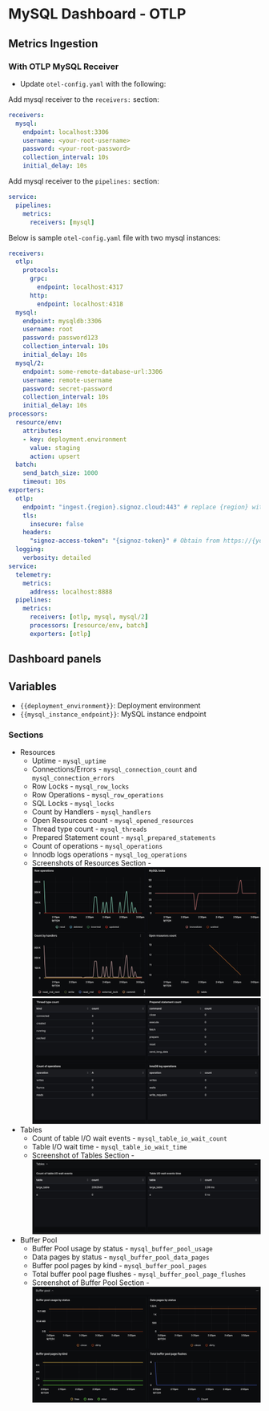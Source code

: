 # MySQL Dashboard - OTLP

## Metrics Ingestion

### With OTLP MySQL Receiver

- Update `otel-config.yaml` with the following:

Add mysql receiver to the `receivers:` section:

```yaml
receivers:
  mysql:
    endpoint: localhost:3306
    username: <your-root-username>
    password: <your-root-password>
    collection_interval: 10s
    initial_delay: 10s
```

Add mysql receiver to the `pipelines:` section:

```yaml
service:
  pipelines:
    metrics:
      receivers: [mysql]
```

Below is sample `otel-config.yaml` file with two mysql instances:

```yaml
receivers:
  otlp:
    protocols:
      grpc:
        endpoint: localhost:4317
      http:
        endpoint: localhost:4318
  mysql:
    endpoint: mysqldb:3306
    username: root
    password: password123
    collection_interval: 10s
    initial_delay: 10s
  mysql/2:
    endpoint: some-remote-database-url:3306
    username: remote-username
    password: secret-password
    collection_interval: 10s
    initial_delay: 10s
processors:
  resource/env:
    attributes:
    - key: deployment.environment
      value: staging
      action: upsert
  batch:
    send_batch_size: 1000
    timeout: 10s
exporters:
  otlp:
    endpoint: "ingest.{region}.signoz.cloud:443" # replace {region} with your region if you are using signoz cloud, otherwise use localhost:4317 or wherever your collector is running
    tls:
      insecure: false
    headers:
      "signoz-access-token": "{signoz-token}" # Obtain from https://{your-signoz-url}/settings/ingestion-settings (signoz-token is only required for signoz cloud)
  logging:
    verbosity: detailed
service:
  telemetry:
    metrics:
      address: localhost:8888
  pipelines:
    metrics:
      receivers: [otlp, mysql, mysql/2]
      processors: [resource/env, batch]
      exporters: [otlp]
```

## Dashboard panels

## Variables

- `{{deployment_environment}}`: Deployment environment
- `{{mysql_instance_endpoint}}`: MySQL instance endpoint

### Sections

- Resources
  - Uptime - `mysql_uptime`
  - Connections/Errors - `mysql_connection_count` and `mysql_connection_errors`
  - Row Locks - `mysql_row_locks`
  - Row Operations - `mysql_row_operations`
  - SQL Locks - `mysql_locks`
  - Count by Handlers - `mysql_handlers`
  - Open Resources count - `mysql_opened_resources`
  - Thread type count - `mysql_threads`
  - Prepared Statement count - `mysql_prepared_statements`
  - Count of operations - `mysql_operations`
  - Innodb logs operations - `mysql_log_operations`
  - Screenshots of Resources Section - ![Resources Screenshot 1](assets/resources_1.png) ![Resources Screenshot 2](assets/resources_2.png)
- Tables
  - Count of table I/O wait events - `mysql_table_io_wait_count`
  - Table I/O wait time - `mysql_table_io_wait_time`
  - Screenshot of Tables Section - ![Tables Screenshot](assets/tables.png)
- Buffer Pool
  - Buffer Pool usage by status - `mysql_buffer_pool_usage`
  - Data pages by status - `mysql_buffer_pool_data_pages`
  - Buffer pool pages by kind - `mysql_buffer_pool_pages`
  - Total buffer pool page flushes - `mysql_buffer_pool_page_flushes`
  - Screenshot of Buffer Pool Section - ![Buffer Pool Screenshot](assets/buffer_pool.png)
